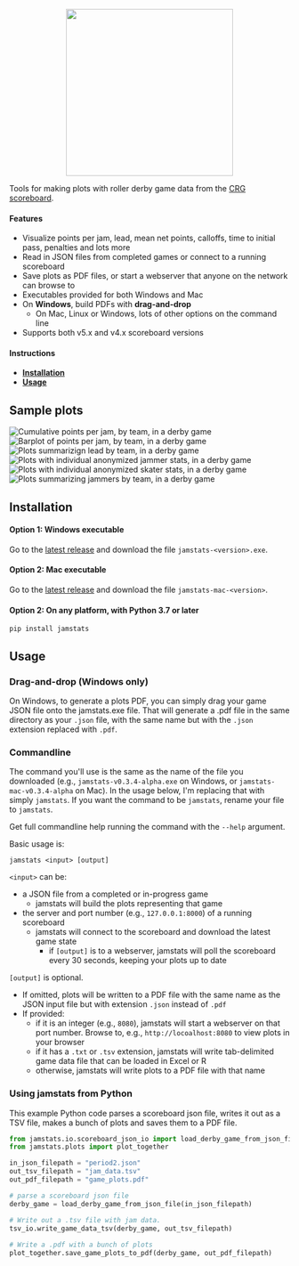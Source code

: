 <p align="center">
    <img src="https://github.com/dhmay/jamstats/blob/main/resources/jamstats_logo.png" width="300">
</p>

Tools for making plots with roller derby game data from the [CRG scoreboard](https://github.com/rollerderby/scoreboard).

#### Features

* Visualize points per jam, lead, mean net points, calloffs, time to initial pass, penalties and lots more
* Read in JSON files from completed games or connect to a running scoreboard
* Save plots as PDF files, or start a webserver that anyone on the network can browse to
* Executables provided for both Windows and Mac
* On **Windows**, build PDFs with **drag-and-drop**
    * On Mac, Linux or Windows, lots of other options on the command line
* Supports both v5.x and v4.x scoreboard versions

#### Instructions

* **[Installation](#installation)**
* **[Usage](#usage)**

## Sample plots

![Cumulative points per jam, by team, in a derby game](https://github.com/dhmay/jamstats/blob/main/resources/cumulative_score_by_jam.png)
![Barplot of points per jam, by team, in a derby game](https://github.com/dhmay/jamstats/blob/main/resources/jam_points_barplot.png)
![Plots summarizign lead by team, in a derby game](https://github.com/dhmay/jamstats/blob/main/resources/lead_summary.png)
![Plots with individual anonymized jammer stats, in a derby game](https://github.com/dhmay/jamstats/blob/main/resources/jammer_stats.png)
![Plots with individual anonymized skater stats, in a derby game](https://github.com/dhmay/jamstats/blob/main/resources/skater_stats.png)
![Plots summarizing jammers by team, in a derby game](https://github.com/dhmay/jamstats/blob/main/resources/jammer_summary.png)

## Installation

#### Option 1: Windows executable

Go to the [latest release](https://github.com/dhmay/jamstats/releases) and download the file `jamstats-<version>.exe`.

#### Option 2: Mac executable

Go to the [latest release](https://github.com/dhmay/jamstats/releases) and download the file `jamstats-mac-<version>`.

#### Option 2: On any platform, with Python 3.7 or later

`pip install jamstats`

## Usage

### Drag-and-drop (Windows only)

On Windows, to generate a plots PDF, you can simply drag your game JSON file onto the jamstats.exe file. That will generate a .pdf file in the same directory as your `.json` file, with the same name but with the `.json` extension replaced with `.pdf`.

### Commandline

The command you'll use is the same as the name of the file you downloaded (e.g., `jamstats-v0.3.4-alpha.exe` on Windows, or `jamstats-mac-v0.3.4-alpha` on Mac). In the usage below, I'm replacing that with simply `jamstats`. If you want the command to be `jamstats`, rename your file to `jamstats`.

Get full commandline help running the command with the `--help` argument.

Basic usage is:

`jamstats <input> [output]`

`<input>` can be:

* a JSON file from a completed or in-progress game
    * jamstats will build the plots representing that game
* the server and port number (e.g., `127.0.0.1:8000`) of a running scoreboard
    * jamstats will connect to the scoreboard and download the latest game state
        * if `[output]` is to a webserver, jamstats will poll the scoreboard every 30 seconds, keeping your plots up to date

`[output]` is optional.

* If omitted, plots will be written to a PDF file with the same name as the JSON input file but with extension `.json` instead of `.pdf`
* If provided:
    * if it is an integer (e.g., `8080`), jamstats will start a webserver on that port number. Browse to, e.g., `http://locoalhost:8080` to view plots in your browser
    * if it has a `.txt` or `.tsv` extension, jamstats will write tab-delimited game data file that can be loaded in Excel or R
    * otherwise, jamstats will write plots to a PDF file with that name

### Using jamstats from Python

This example Python code parses a scoreboard json file, writes it out as a TSV file, makes a bunch of plots and saves them to a PDF file.

```python
from jamstats.io.scoreboard_json_io import load_derby_game_from_json_file
from jamstats.plots import plot_together

in_json_filepath = "period2.json"
out_tsv_filepath = "jam_data.tsv"
out_pdf_filepath = "game_plots.pdf"

# parse a scoreboard json file
derby_game = load_derby_game_from_json_file(in_json_filepath)

# Write out a .tsv file with jam data.
tsv_io.write_game_data_tsv(derby_game, out_tsv_filepath)
                                       
# Write a .pdf with a bunch of plots
plot_together.save_game_plots_to_pdf(derby_game, out_pdf_filepath)
```
